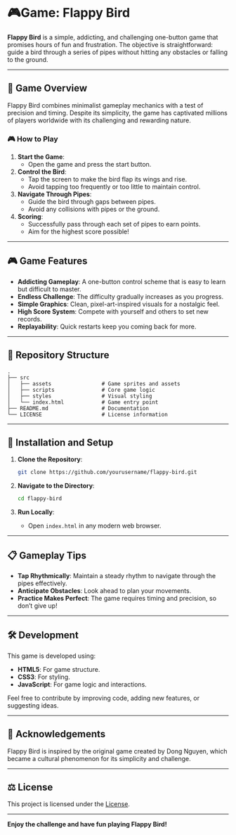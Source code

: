 # 🎮Game: Flappy Bird

**Flappy Bird** is a simple, addicting, and challenging one-button game that promises hours of fun and frustration. The objective is straightforward: guide a bird through a series of pipes without hitting any obstacles or falling to the ground.

---

## 📖 Game Overview
Flappy Bird combines minimalist gameplay mechanics with a test of precision and timing. Despite its simplicity, the game has captivated millions of players worldwide with its challenging and rewarding nature.

### 🎮 How to Play
1. **Start the Game**:
   - Open the game and press the start button.
2. **Control the Bird**:
   - Tap the screen to make the bird flap its wings and rise.
   - Avoid tapping too frequently or too little to maintain control.
3. **Navigate Through Pipes**:
   - Guide the bird through gaps between pipes.
   - Avoid any collisions with pipes or the ground.
4. **Scoring**:
   - Successfully pass through each set of pipes to earn points.
   - Aim for the highest score possible!

---

## 🎮 Game Features

- **Addicting Gameplay**: A one-button control scheme that is easy to learn but difficult to master.
- **Endless Challenge**: The difficulty gradually increases as you progress.
- **Simple Graphics**: Clean, pixel-art-inspired visuals for a nostalgic feel.
- **High Score System**: Compete with yourself and others to set new records.
- **Replayability**: Quick restarts keep you coming back for more.

---

## 📂 Repository Structure

```plaintext
.
├── src
│   ├── assets                # Game sprites and assets
│   ├── scripts               # Core game logic
│   ├── styles                # Visual styling
│   └── index.html            # Game entry point
├── README.md                 # Documentation
└── LICENSE                   # License information
```

---

## 🔧 Installation and Setup

1. **Clone the Repository**:
   ```bash
   git clone https://github.com/yourusername/flappy-bird.git
   ```

2. **Navigate to the Directory**:
   ```bash
   cd flappy-bird
   ```

3. **Run Locally**:
   - Open `index.html` in any modern web browser.

---

## 📋 Gameplay Tips

- **Tap Rhythmically**: Maintain a steady rhythm to navigate through the pipes effectively.
- **Anticipate Obstacles**: Look ahead to plan your movements.
- **Practice Makes Perfect**: The game requires timing and precision, so don’t give up!

---

## 🛠️ Development
This game is developed using:
- **HTML5**: For game structure.
- **CSS3**: For styling.
- **JavaScript**: For game logic and interactions.

Feel free to contribute by improving code, adding new features, or suggesting ideas.

---

## 🌟 Acknowledgements
Flappy Bird is inspired by the original game created by Dong Nguyen, which became a cultural phenomenon for its simplicity and challenge.

---

## ⚖️ License
This project is licensed under the [License](LICENSE.md).

---

**Enjoy the challenge and have fun playing Flappy Bird!**
